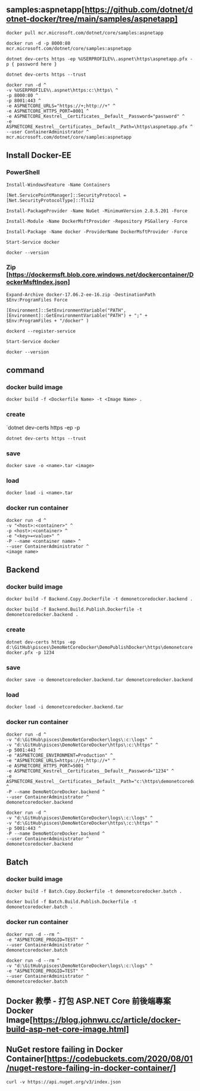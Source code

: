 ## samples:aspnetapp[https://github.com/dotnet/dotnet-docker/tree/main/samples/aspnetapp]

`docker pull mcr.microsoft.com/dotnet/core/samples:aspnetapp`

`docker run -d -p 8000:80 mcr.microsoft.com/dotnet/core/samples:aspnetapp`

`dotnet dev-certs https -ep %USERPROFILE%\.aspnet\https\aspnetapp.pfx -p { password here }`

`dotnet dev-certs https --trust`

```
docker run -d ^
-v %USERPROFILE%\.aspnet\https:c:\https\ ^
-p 8000:80 ^
-p 8001:443 ^
-e ASPNETCORE_URLS="https://+;http://+" ^
-e ASPNETCORE_HTTPS_PORT=8001 ^
-e ASPNETCORE_Kestrel__Certificates__Default__Password="password" ^
-e ASPNETCORE_Kestrel__Certificates__Default__Path=\https\aspnetapp.pfx ^
--user ContainerAdministrator ^
mcr.microsoft.com/dotnet/core/samples:aspnetapp
```

## Install Docker-EE

### PowerShell

`Install-WindowsFeature -Name Containers`

`[Net.ServicePointManager]::SecurityProtocol = [Net.SecurityProtocolType]::Tls12`

`Install-PackageProvider -Name NuGet -MinimumVersion 2.8.5.201 -Force`

`Install-Module -Name DockerMsftProvider -Repository PSGallery -Force`

`Install-Package -Name docker -ProviderName DockerMsftProvider -Force`

`Start-Service docker`

`docker --version`


### Zip [https://dockermsft.blob.core.windows.net/dockercontainer/DockerMsftIndex.json]

`Expand-Archive docker-17.06.2-ee-16.zip -DestinationPath $Env:ProgramFiles Force`

`[Environment]::SetEnvironmentVariable("PATH", [Environment]::GetEnvironmentVariable("PATH") + ";" + $Env:ProgramFiles + "/docker" )`

`dockerd --register-service`

`Start-Service docker`

`docker --version`

## command

### docker build image

`docker build -f <Dockerfile Name> -t <Image Name> .`

### create 

`dotnet dev-certs https -ep <path> -p <password>

`dotnet dev-certs https --trust`

### save

`docker save -o <name>.tar <image>`


### load

`docker load -i <name>.tar`


### docker run container

```
docker run -d ^
-v "<host>:<container>" ^
-p <host>:<container> ^
-e "<key>=<value>" ^
-P --name <container name> ^
--user ContainerAdministrator ^
<image name>
```

## Backend

### docker build image

`docker build -f Backend.Copy.Dockerfile -t demonetcoredocker.backend .`

`docker build -f Backend.Build.Publish.Dockerfile -t demonetcoredocker.backend .`

### create 

`dotnet dev-certs https -ep d:\GitHub\pisces\DemoNetCoreDocker\DemoPublishDocker\https\demonetcoredocker.pfx -p 1234`

### save

`docker save -o demonetcoredocker.backend.tar demonetcoredocker.backend`

### load

`docker load -i demonetcoredocker.backend.tar`

### docker run container

```
docker run -d ^
-v "d:\GitHub\pisces\DemoNetCoreDocker\logs\:c:\logs" ^
-v "d:\GitHub\pisces\DemoNetCoreDocker\https\:c:\https" ^
-p 5001:443 ^
-e "ASPNETCORE_ENVIRONMENT=Production" ^
-e "ASPNETCORE_URLS=https://+;http://+" ^
-e ASPNETCORE_HTTPS_PORT=5001 ^
-e ASPNETCORE_Kestrel__Certificates__Default__Password="1234" ^
-e ASPNETCORE_Kestrel__Certificates__Default__Path="c:\https\demonetcoredocker.pfx" ^
-P --name DemoNetCoreDocker.backend ^
--user ContainerAdministrator ^
demonetcoredocker.backend
```

```
docker run -d ^
-v "d:\GitHub\pisces\DemoNetCoreDocker\logs\:c:\logs" ^
-v "d:\GitHub\pisces\DemoNetCoreDocker\https\:c:\https" ^
-p 5001:443 ^
-P --name DemoNetCoreDocker.backend ^
--user ContainerAdministrator ^
demonetcoredocker.backend
```

## Batch

### docker build image

`docker build -f Batch.Copy.Dockerfile -t demonetcoredocker.batch .`

`docker build -f Batch.Build.Publish.Dockerfile -t demonetcoredocker.batch .`

### docker run container

```
docker run -d --rm ^
-e "ASPNETCORE_PROGID=TEST" ^
--user ContainerAdministrator ^
demonetcoredocker.batch
```

```
docker run -d --rm ^
-v "d:\GitHub\pisces\DemoNetCoreDocker\logs\:c:\logs" ^
-e "ASPNETCORE_PROGID=TEST" ^
--user ContainerAdministrator ^
demonetcoredocker.batch
```

## Docker 教學 - 打包 ASP.NET Core 前後端專案 Docker Image[https://blog.johnwu.cc/article/docker-build-asp-net-core-image.html]

## NuGet restore failing in Docker Container[https://codebuckets.com/2020/08/01/nuget-restore-failing-in-docker-container/]

`curl -v https://api.nuget.org/v3/index.json`
